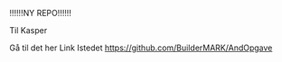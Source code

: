 !!!!!!NY REPO!!!!!!

Til Kasper

Gå til det her Link Istedet https://github.com/BuilderMARK/AndOpgave 
